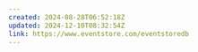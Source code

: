 ```yaml
---
created: 2024-08-28T06:52:18Z
updated: 2024-12-10T08:32:54Z
link: https://www.eventstore.com/eventstoredb
---
```

